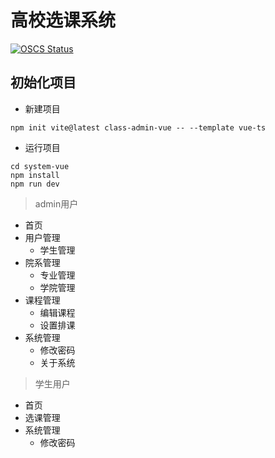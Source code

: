 # 高校选课系统

[![OSCS Status](https://www.oscs1024.com/platform/badge/hetongxue303/class-admin-vue.git.svg?size=small)](https://www.murphysec.com/dr/c9FvFpYEaV1eFO7qdf)

## 初始化项目

- 新建项目

```shell
npm init vite@latest class-admin-vue -- --template vue-ts
```

- 运行项目

```shell
cd system-vue
npm install
npm run dev
```

> admin用户

- 首页
- 用户管理
    - 学生管理
- 院系管理
    - 专业管理
    - 学院管理
- 课程管理
    - 编辑课程
    - 设置排课
- 系统管理
    - 修改密码
    - 关于系统

> 学生用户

- 首页
- 选课管理
- 系统管理
    - 修改密码